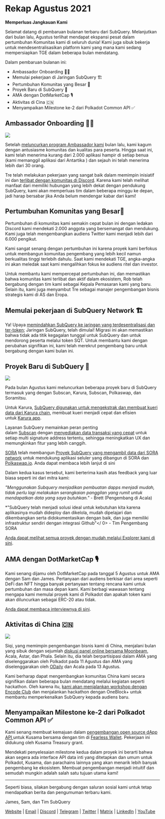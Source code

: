 # Rekap Agustus 2021

**Memperluas Jangkauan Kami**

Selamat datang di pembaruan bulanan terbaru dari SubQuery. Melanjutkan dari bulan lalu, Agustus terlihat mendapat ekspansi pesat dalam pertumbuhan Komunitas kami di seluruh dunia! Kami juga sibuk bekerja untuk mendesentralisasikan platform kami yang mana kami sedang mempersiapkan TGE dalam beberapa bulan mendatang.

Dalam pembaruan bulanan ini:

-   Ambassador Onboarding 👩‍💼
-   Memulai pekerjaan di Jaringan SubQuery 🏗
-   Pertumbuhan Komunitas yang Besar 🚀
-   Proyek Baru di SubQuery 🤝
-   AMA dengan DotMarketCap 🎙
-   Aktivitas di Cina 🇨🇳
-   Menyampaikan Milestone ke-2 dari Polkadot Common API ✅

## Ambassador Onboarding 👩‍💼

![](https://miro.medium.com/max/1400/0*_nOcsPjhQxta_FPH)

Setelah [meluncurkan program Ambassador kami](https://subquery.medium.com/introducing-the-subquery-ambassador-program-aa82613ab804) bulan lalu, kami kagum dengan antusiasme komunitas dan kualitas para peserta. Hingga saat ini, kami telah menerima kurang dari 2.000 aplikasi hampir di setiap benua (kami memanggil aplikasi dari Antartika ️) dan sejauh ini telah menerima lebih dari 30 orang.

Tre telah melakukan pekerjaan yang sangat baik dalam memimpin inisiatif ini dan [terlibat dengan komunitas di Discord](https://discord.com/invite/78zg8aBSMG). Karena kami telah melihat manfaat dari memiliki hubungan yang lebih dekat dengan pendukung SubQuery, kami akan memperluas tim dalam beberapa minggu ke depan, jadi harap bersabar jika Anda belum mendengar kabar dari kami!

## Pertumbuhan Komunitas yang Besar🚀

Pertumbuhan di komunitas kami semakin cepat bulan ini dengan ledakan Discord kami mendekati 2.000 anggota yang bersemangat dan mendukung. Kami juga telah mengembangkan audiens Twitter kami menjadi lebih dari 6.000 pengikut.

Kami sangat senang dengan pertumbuhan ini karena proyek kami berfokus untuk membangun komunitas pengembang yang lebih kecil namun berkualitas tinggi terlebih dahulu. Saat kami mendekati TGE, angka-angka ini akan meledak saat kami mengalihkan fokus ke audiens ritel dan investor.

Untuk membantu kami mempercepat pertumbuhan ini, dan memastikan bahwa komunitas kami terlibat dan aktif dalam ekosistem, Rob telah bergabung dengan tim kami sebagai Kepala Pemasaran kami yang baru. Selain itu, kami juga menyambut Tre sebagai manajer pengembangan bisnis strategis kami di AS dan Eropa.

## Memulai pekerjaan di SubQuery Network 🏗

Ya! Upaya [memindahkan SubQuery ke jaringan yang terdesentralisasi dan ter-token](https://subquery.medium.com/the-subquery-network-a-summary-46cde0acb010); Jaringan SubQuery, telah dimulai! Migrasi ini akan memastikan bahwa tidak ada titik kegagalan tunggal untuk SubQuery dan untuk mendorong peserta melalui token SQT. Untuk membantu kami dengan perubahan signifikan ini, kami telah merekrut pengembang baru untuk bergabung dengan kami bulan ini.

## Proyek Baru di SubQuery 🤝

![](https://miro.medium.com/max/4800/1*yUruZPSKP_0BA6mA72P8xg.gif)

Pada bulan Agustus kami meluncurkan beberapa proyek baru di SubQuery termasuk yang dengan Subscan, Karura, Subscan, Polkaswap, dan Soramitsu.

Untuk Karura, [SubQuery digunakan untuk mengekstrak dan membuat kueri data dari Karura chain](https://subquery.medium.com/karura-integrates-with-subquery-to-aggregate-and-serve-defi-data-to-kusama-builders-d34f0e722311?source=your_stories_page-------------------------------------), membuat kueri menjadi cepat dan efisien untuk [Karura app](https://apps.karura.network/).

Layanan SubQuery memainkan peran penting dalam [Subscan](https://www.subscan.io/) dengan [menyediakan data transaksi yang cepat](https://subquery.medium.com/subscans-multi-signature-tool-powered-by-subquery-926da3e4fc25?source=your_stories_page-------------------------------------) untuk setiap multi signature address tertentu, sehingga meningkatkan UX dan memungkinkan fitur yang lebih canggih.

[SORA](https://sora.org/) telah membangun [Proyek SubQuery yang mengambil data dari SORA network](https://subquery.medium.com/sora-integrates-subquery-to-provide-data-to-the-sora-network-5a73f77a40aa?source=your_stories_page-------------------------------------) untuk mendukung aplikasi seluler yang dibangun di SORA dan [Polkaswap.io](http://polkaswap.io/). Anda dapat membaca lebih lanjut di sini

Dalam kedua kasus tersebut, kami berterima kasih atas feedback yang luar biasa seperti ini dari mitra kami:

*"Menggunakan Subquery menjadikan pembuatan dapps menjadi mudah, tidak perlu lagi melakukan serangkaian panggilan yang rumit untuk mendapatkan data yang saya butuhkan."* - Brett (Pengembang di Acala)

*"SubQuery telah menjadi solusi ideal untuk kebutuhan kita karena aplikasinya mudah dideploy dan dikelola, mudah dipelajari dan dikembangkan serta didokumentasikan dengan baik, dan juga memiliki infrastruktur sendiri dengan integrasi Github"</ 0> - Tim Pengembang SORA</p>

[Anda dapat melihat semua proyek dengan mudah melalui Explorer kami di sini](https://explorer.subquery.network/).

## AMA dengan DotMarketCap 🎙

Kami senang dijamu oleh DotMarketCap pada tanggal 5 Agustus untuk AMA dengan Sam dan James. Pertanyaan dari audiens berkisar dari area seperti DeFi dan NFT hingga banyak pertanyaan tentang rencana kami untuk pertumbuhan dan masa depan kami. Kami berbagi wawasan tentang mengapa kami memulai proyek kami di Polkadot dan apakah token kami akan diluncurkan sebagai ERC-20 atau tidak.

[Anda dapat membaca interviewnya di sini](https://dotmarketcap.com/blog-detail/288/ama30-recap-polkawarriors-x-subquery).

## Aktivitas di China 🇨🇳

![](https://miro.medium.com/max/1400/0*A5oqsryFRbGX0MDx)

Siqi, yang memimpin pengembangan bisnis kami di China, menjalani bulan yang sibuk dengan sejumlah [diskusi panel online bersama Moonbeam](https://twitter.com/SubQueryNetwork/status/1425293137103122432/photo/1), Acala, Astar, dan Phala. Selain itu, dia telah berpartisipasi dalam AMA yang diselenggarakan oleh Polkadot pada 11 Agustus dan AMA yang diselenggarakan oleh [ODaily](http://www.odaily.com/) dan Acala pada 13 Agustus.

Kami berharap dapat mengembangkan komunitas China kami secara signifikan dalam beberapa bulan mendatang melalui kegiatan seperti hackathon. Oleh karena itu, [kami akan menjalankan workshop dengan Encode Club](https://www.eventbrite.co.uk/e/polkadot-hackathon-subquery-workshop-tickets-167321106935?aff=ebdsoporgprofile) dan menjalankan hackathon dengan OneBlock+ untuk membantu memperkenalkan SubQuery kepada audiens baru.

## Menyampaikan Milestone ke-2 dari Polkadot Common API ✅

Kami senang membuat kemajuan dalam [pengembangan open source dApp API ](https://docs.google.com/document/d/13L8HBwB6VB-n2g274FFFJKORYPJsq744C6H8iEDQ0-0/edit)untuk Kusama bersama dengan tim di [Fearless Wallet](https://fearlesswallet.io/). Pekerjaan ini didukung oleh Kusama Treasury grant.

Mendekati penyelesaian milestone kedua dalam proyek ini berarti bahwa akan segera ada interface API data inti yang ditetapkan dan umum untuk Polkadot, Kusama, dan parachains lainnya yang akan menarik lebih banyak pengembang ke ekosistem. Membuat pengembangan menjadi intuitif dan semudah mungkin adalah salah satu tujuan utama kami!

*****

Seperti biasa, silakan bergabung dengan saluran sosial kami untuk tetap mendapatkan berita dan pengumuman terbaru kami.

James, Sam, dan Tim SubQuery

[Website](https://subquery.network/) | [Email](mailto:hello@subquery.network) | [Discord](https://discord.com/invite/78zg8aBSMG) | [Telegram](https://t.me/subquerynetwork) | [Twitter](https://twitter.com/subquerynetwork) | [Matrix](https://matrix.to/#/#subquery:matrix.org) | [LinkedIn](https://www.linkedin.com/company/subquery) | [YouTube](https://www.youtube.com/channel/UCi1a6NUUjegcLHDFLr7CqLw)
